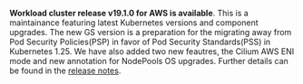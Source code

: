 **Workload cluster release v19.1.0 for AWS is available**. This is a maintainance featuring latest Kubernetes versions and component upgrades. The new GS version is a preparation for the migrating away from Pod Security Policies(PSP) in favor of Pod Security Standards(PSS) in Kubernetes 1.25. We have also added two new feautres, the Cilium AWS ENI mode and new annotation for NodePools OS upgrades. Further details can be found in the [release notes](https://docs.giantswarm.io/changes/workload-cluster-releases-azure/releases/aws-v19.1.0/).

